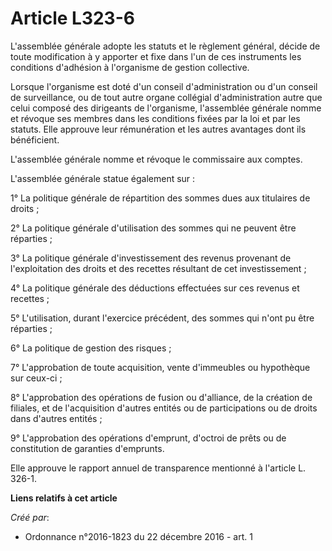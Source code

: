 # Article L323-6

L'assemblée générale adopte les statuts et le règlement général, décide de toute modification à y apporter et fixe dans l'un
de ces instruments les conditions d'adhésion à l'organisme de gestion collective. 

Lorsque l'organisme est doté d'un conseil d'administration ou d'un conseil de surveillance, ou de tout autre organe collégial
d'administration autre que celui composé des dirigeants de l'organisme, l'assemblée générale nomme et révoque ses membres
dans les conditions fixées par la loi et par les statuts. Elle approuve leur rémunération et les autres avantages dont ils
bénéficient. 

L'assemblée générale nomme et révoque le commissaire aux comptes. 

L'assemblée générale statue également sur : 

1° La politique générale de répartition des sommes dues aux titulaires de droits ; 

2° La politique générale d'utilisation des sommes qui ne peuvent être réparties ; 

3° La politique générale d'investissement des revenus provenant de l'exploitation des droits et des recettes résultant de cet
investissement ; 

4° La politique générale des déductions effectuées sur ces revenus et recettes ; 

5° L'utilisation, durant l'exercice précédent, des sommes qui n'ont pu être réparties ; 

6° La politique de gestion des risques ; 

7° L'approbation de toute acquisition, vente d'immeubles ou hypothèque sur ceux-ci ; 

8° L'approbation des opérations de fusion ou d'alliance, de la création de filiales, et de l'acquisition d'autres entités ou
de participations ou de droits dans d'autres entités ; 

9° L'approbation des opérations d'emprunt, d'octroi de prêts ou de constitution de garanties d'emprunts. 

Elle approuve le rapport annuel de transparence mentionné à l'article L. 326-1.

**Liens relatifs à cet article**

_Créé par_:

  - Ordonnance n°2016-1823 du 22 décembre 2016 - art. 1
